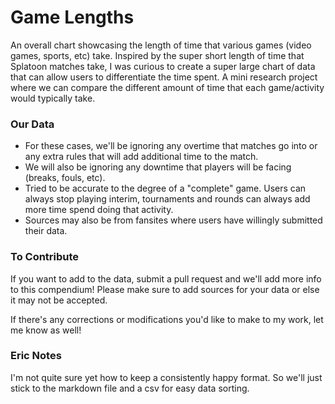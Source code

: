 Game Lengths
==========

An overall chart showcasing the length of time that various games (video games, sports, etc) take. Inspired by the super short length of time that Splatoon matches take, I was curious to create a super large chart of data that can allow users to differentiate the time spent. A mini research project where we can compare the different amount of time that each game/activity would typically take. 


### Our Data
- For these cases, we'll be ignoring any overtime that matches go into or any extra rules that will add additional time to the match. 
- We will also be ignoring any downtime that players will be facing (breaks, fouls, etc).
- Tried to be accurate to the degree of a "complete" game. Users can always stop playing interim, tournaments and rounds can always add more time spend doing that activity.
- Sources may also be from fansites where users have willingly submitted their data.

### To Contribute
If you want to add to the data, submit a pull request and we'll add more info to this compendium! Please make sure to add sources for your data or else it may not be accepted.

If there's any corrections or modifications you'd like to make to my work, let me know as well!

### Eric Notes
I'm not quite sure yet how to keep a consistently happy format. So we'll just stick to the markdown file and a csv for easy data sorting.